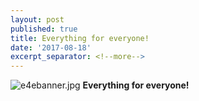 ```yaml
---
layout: post
published: true
title: Everything for everyone!
date: '2017-08-18'
excerpt_separator: <!--more-->
---
```

![e4ebanner.jpg]({{site.baseurl}}/img/e4ebanner.jpg)
**Everything for everyone!**<!--more-->
